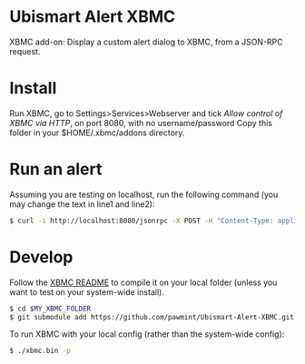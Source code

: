 # Ubismart Alert XBMC

XBMC add-on: Display a custom alert dialog to XBMC, from a JSON-RPC request.

# Install

Run XBMC, go to Settings>Services>Webserver and tick *Allow control of XBMC via HTTP*, on port 8080, with no username/password
Copy this folder in your $HOME/.xbmc/addons directory.

# Run an alert

Assuming you are testing on localhost, run the following command (you may change the text in line1 and line2):
```bash
$ curl -i http://localhost:8080/jsonrpc -X POST -H "Content-Type: application/json" -d '{"jsonrpc": "2.0", "id": 1, "method": "Addons.ExecuteAddon", "params": { "addonid": "plugin.program.helloworld_gui", "params": { "line1": "Mr. Endelin", "line2": "It is time to take your medications" } } }'
```

# Develop

Follow the [XBMC README](https://github.com/xbmc/xbmc/blob/master/docs/) to compile it on your local folder (unless you want to test on your system-wide install).

```bash
$ cd $MY_XBMC_FOLDER
$ git submodule add https://github.com/pawmint/Ubismart-Alert-XBMC.git addons/plugin.program.ubismartalert
```

To run XBMC with your local config (rather than the system-wide config):
```bash
$ ./xbmc.bin -p
```

